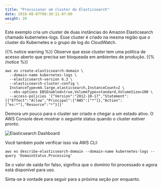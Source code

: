 ```yaml
---
title: "Provisionar um cluster do Elasticsearch"
date: 2018-08-07T08:30:11-07:00
weight: 20
---
```


Este exemplo cria um cluster de duas instâncias do Amazon Elasticsearch chamado kubernetes-logs. Esse cluster é criado na mesma região que o cluster do Kubernetes e o grupo de log do CloudWatch. 

{{% notice warning %}}
Observe que esse cluster tem uma política de acesso aberto que precisa ser bloqueada em ambientes de produção.
{{% /notice %}}

```
aws es create-elasticsearch-domain \
  --domain-name kubernetes-logs \
  --elasticsearch-version 6.3 \
  --elasticsearch-cluster-config \
  InstanceType=m4.large.elasticsearch,InstanceCount=2 \
  --ebs-options EBSEnabled=true,VolumeType=standard,VolumeSize=100 \
  --access-policies '{"Version":"2012-10-17","Statement":[{"Effect":"Allow","Principal":{"AWS":["*"]},"Action":["es:*"],"Resource":"*"}]}'
```

Demora um pouco para o cluster ser criado e chegar a um estado ativo. O AWS Console deve mostrar o seguinte status quando o cluster estiver pronto.

![Elasticsearch Dashboard](/images/logging_es_dashboard.png)

Você também pode verificar isso via AWS CLI:
```
aws es describe-elasticsearch-domain --domain-name kubernetes-logs --query 'DomainStatus.Processing'
```
Se o valor de saída for falso, significa que o domínio foi processado e agora está disponível para uso.

Sinta-se à vontade para seguir para a próxima seção por enquanto.
